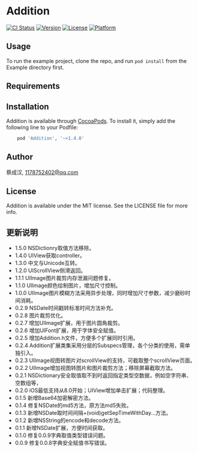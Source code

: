 # Addition

[![CI Status](http://img.shields.io/travis/CaiChenghan/Addition.svg?style=flat)](https://travis-ci.org/CaiChenghan/Addition)
[![Version](https://img.shields.io/cocoapods/v/Addition.svg?style=flat)](http://cocoapods.org/pods/Addition)
[![License](https://img.shields.io/cocoapods/l/Addition.svg?style=flat)](http://cocoapods.org/pods/Addition)
[![Platform](https://img.shields.io/cocoapods/p/Addition.svg?style=flat)](http://cocoapods.org/pods/Addition)

## Usage

To run the example project, clone the repo, and run `pod install` from the Example directory first.

## Requirements

## Installation

Addition is available through [CocoaPods](http://cocoapods.org). To install
it, simply add the following line to your Podfile:

```ruby
    pod 'Addition', '~>1.4.0'
```

## Author

蔡成汉, 1178752402@qq.com

## License

Addition is available under the MIT license. See the LICENSE file for more info.


## 更新说明
- 1.5.0 NSDictionry取值方法移除。
- 1.4.0 UIView获取controller。
- 1.3.0 中文与Unicode互转。
- 1.2.0 UIScrollView侧滑返回。
- 1.1.1 UIImage图片裁剪内存泄漏问题修复。
- 1.1.0 UIImage颜色绘制图片，增加尺寸控制。
- 1.0.0 UIImage图片模糊方法采用异步处理，同时增加尺寸参数，减少磨砂时间消耗。
- 0.2.9 NSDate时间戳转标准时间方法补充。
- 0.2.8 图片裁剪优化。
- 0.2.7 增加UIImage扩展，用于图片圆角裁剪。
- 0.2.6 增加UIFont扩展，用于字体安全赋值。
- 0.2.5 增加Addition.h文件，方便多个扩展同时引用。
- 0.2.4 Addition扩展类集采用分层的Subspecs管理，各个分类的使用，需单独引入。
- 0.2.3 UIImage视图转图片对scrollView的支持，可截取整个scrollView页面。
- 0.2.2 UIImage增加视图转图片和图片裁剪方法；移除屏幕截取方法。
- 0.2.1 NSDictionary安全取值取不到时返回指定类型空数据，例如空字符串、空数组等，
- 0.2.0 iOS最低支持从8.0开始；UIView增加单击扩展；代码整理。
- 0.1.5 新增Base64加密解密方法。
- 0.1.4 修复NSDate的md5方法，原方法md5失败。
- 0.1.3 新增NSDate取时间间隔+(void)getSepTimeWithDay...方法。
- 0.1.2 新增NSString的encode和decode方法。
- 0.1.1 新增NSDate扩展，方便时间获取。
- 0.1.0 修复0.0.9字典取值类型错误问题。
- 0.0.9 修复0.0.8字典安全赋值书写错误。
